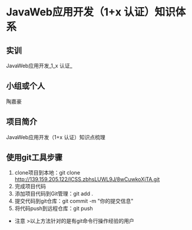 # JavaWeb应用开发（1+x 认证）知识体系
## 实训
JavaWeb应用开发_1_x 认证_
## 小组或个人
陶嘉豪
## 项目简介
JavaWeb应用开发（1+x 认证）知识点梳理
## 使用git工具步骤

1. clone项目到本地：git clone http://139.159.205.122/ICSS.zbhsLUWL9J/8wCuwkoXjTA.git
2. 完成项目代码
3. 添加项目代码到Git管理：git add .
4. 提交代码到git仓库：git commit -m "你的提交信息"
5. 将代码push到远程仓库：git push 
* 注意   >以上方法针对的是有git命令行操作经验的用户